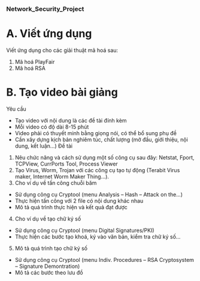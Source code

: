 ### Network_Security_Project
# A. Viết ứng dụng
Viết ứng dụng cho các giải thuật mã hoá sau:
1. Mã hoá PlayFair
2. Mã hoá RSA
# B. Tạo video bài giảng
Yêu cầu
- Tạo video với nội dung là các đề tài đính kèm
- Mỗi video có độ dài 8-15 phút
- Video phải có thuyết minh bằng giọng nói, có thể bổ sung phụ đề
- Cần xây dựng kịch bản nghiêm túc, chất lượng (mở đầu, giới thiệu, nội dung, kết luận…)
Đề tài
1. Nêu chức năng và cách sử dụng một số công cụ sau đây: Netstat, Fport, TCPView, CurrPorts Tool, Process Viewer
2. Tạo Virus, Worm, Trojan với các công cụ tạo tự động (Terabit Virus maker, Internet Worm Maker Thing…).
3. Cho ví dụ về tấn công chuỗi băm 
- Sử dụng công cụ Cryptool (menu Analysis – Hash – Attack on the…)
- Thực hiện tấn công với 2 file có nội dung khác nhau
- Mô tả quá trình thực hiện và kết quả đạt được
4. Cho ví dụ về tạo chữ ký số
- Sử dụng công cụ Cryptool (menu Digital Signatures/PKI)
- Thực hiện các bước tạo khoá, ký vào văn bản, kiểm tra chữ ký số…
5. Mô tả quá trình tạo chữ ký số
- Sử dụng công cụ Cryptool (menu Indiv. Procedures – RSA Cryptosystem – Signature Demontration)
- Mô tả các bước theo lưu đồ
